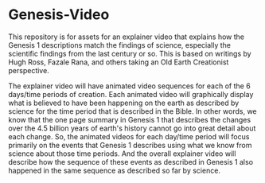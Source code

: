 # Genesis-Video
This repository is for assets for an explainer video that explains how the Genesis 1 descriptions match the findings of science, especially the scientific findings from the last century or so. This is based on writings by Hugh Ross, Fazale Rana, and others taking an Old Earth Creationist perspective. 

The explainer video will have animated video sequences for each of the 6 days/time periods of creation. Each animated video will graphically display what is believed to have been happening on the earth as described by science for the time period that is described in the Bible. In other words, we know that the one page summary in Genesis 1 that describes the changes over the 4.5 billion years of earth's history cannot go into great detail about each change. So, the animated videos for each day/time period will focus primarily on the events that Genesis 1 describes using what we know from science about those time periods. And the overall explainer video will describe how the sequence of these events as described in Genesis 1 also happened in the same sequence as described so far by science. 

